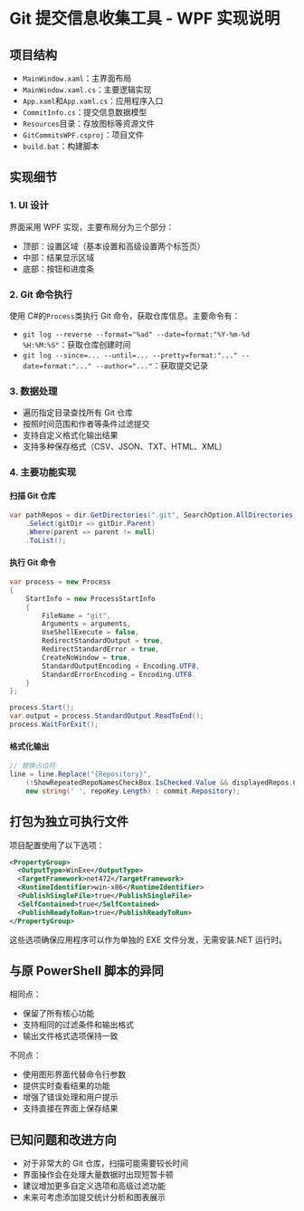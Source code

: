 # Git 提交信息收集工具 - WPF 实现说明

## 项目结构

- `MainWindow.xaml`：主界面布局
- `MainWindow.xaml.cs`：主要逻辑实现
- `App.xaml`和`App.xaml.cs`：应用程序入口
- `CommitInfo.cs`：提交信息数据模型
- `Resources`目录：存放图标等资源文件
- `GitCommitsWPF.csproj`：项目文件
- `build.bat`：构建脚本

## 实现细节

### 1. UI 设计

界面采用 WPF 实现，主要布局分为三个部分：

- 顶部：设置区域（基本设置和高级设置两个标签页）
- 中部：结果显示区域
- 底部：按钮和进度条

### 2. Git 命令执行

使用 C#的`Process`类执行 Git 命令，获取仓库信息。主要命令有：

- `git log --reverse --format="%ad" --date=format:"%Y-%m-%d %H:%M:%S"`：获取仓库创建时间
- `git log --since=... --until=... --pretty=format:"..." --date=format:"..." --author="..."`：获取提交记录

### 3. 数据处理

- 遍历指定目录查找所有 Git 仓库
- 按照时间范围和作者等条件过滤提交
- 支持自定义格式化输出结果
- 支持多种保存格式（CSV、JSON、TXT、HTML、XML）

### 4. 主要功能实现

#### 扫描 Git 仓库

```csharp
var pathRepos = dir.GetDirectories(".git", SearchOption.AllDirectories)
    .Select(gitDir => gitDir.Parent)
    .Where(parent => parent != null)
    .ToList();
```

#### 执行 Git 命令

```csharp
var process = new Process
{
    StartInfo = new ProcessStartInfo
    {
        FileName = "git",
        Arguments = arguments,
        UseShellExecute = false,
        RedirectStandardOutput = true,
        RedirectStandardError = true,
        CreateNoWindow = true,
        StandardOutputEncoding = Encoding.UTF8,
        StandardErrorEncoding = Encoding.UTF8
    }
};

process.Start();
var output = process.StandardOutput.ReadToEnd();
process.WaitForExit();
```

#### 格式化输出

```csharp
// 替换占位符
line = line.Replace("{Repository}",
    (!ShowRepeatedRepoNamesCheckBox.IsChecked.Value && displayedRepos.ContainsKey(repoKey)) ?
    new string(' ', repoKey.Length) : commit.Repository);
```

## 打包为独立可执行文件

项目配置使用了以下选项：

```xml
<PropertyGroup>
  <OutputType>WinExe</OutputType>
  <TargetFramework>net472</TargetFramework>
  <RuntimeIdentifier>win-x86</RuntimeIdentifier>
  <PublishSingleFile>true</PublishSingleFile>
  <SelfContained>true</SelfContained>
  <PublishReadyToRun>true</PublishReadyToRun>
</PropertyGroup>
```

这些选项确保应用程序可以作为单独的 EXE 文件分发，无需安装.NET 运行时。

## 与原 PowerShell 脚本的异同

相同点：

- 保留了所有核心功能
- 支持相同的过滤条件和输出格式
- 输出文件格式选项保持一致

不同点：

- 使用图形界面代替命令行参数
- 提供实时查看结果的功能
- 增强了错误处理和用户提示
- 支持直接在界面上保存结果

## 已知问题和改进方向

- 对于非常大的 Git 仓库，扫描可能需要较长时间
- 界面操作会在处理大量数据时出现短暂卡顿
- 建议增加更多自定义选项和高级过滤功能
- 未来可考虑添加提交统计分析和图表展示
